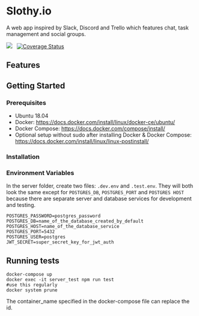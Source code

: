 # Slothy.io

A web app inspired by Slack, Discord and Trello which features chat, task management and social groups.

<div>
<img style='margin-right:0.5rem;' src='https://travis-ci.org/Wahuh/slothy.io.svg?branch=development'>
<a href='https://coveralls.io/github/Wahuh/slothy.io?branch='><img src='https://coveralls.io/repos/github/Wahuh/slothy.io/badge.svg?branch=' alt='Coverage Status' /></a>
</div>

## Features

## Getting Started

### Prerequisites

- Ubuntu 18.04
- Docker: https://docs.docker.com/install/linux/docker-ce/ubuntu/
- Docker Compose: https://docs.docker.com/compose/install/
- Optional setup without sudo after installing Docker & Docker Compose: https://docs.docker.com/install/linux/linux-postinstall/

### Installation

### Environment Variables

In the server folder, create two files: `.dev.env` and `.test.env`. They will both look the same except for `POSTGRES_DB`, `POSTGRES_PORT` and `POSTGRES HOST` because there are separate server and database services for development and testing.

```
POSTGRES_PASSWORD=postgres_password
POSTGRES_DB=name_of_the_database_created_by_default
POSTGRES_HOST=name_of_the_database_service
POSTGRES_PORT=5432
POSTGRES_USER=postgres
JWT_SECRET=super_secret_key_for_jwt_auth
```

## Running tests

```
docker-compose up
docker exec -it server_test npm run test
#use this regularly
docker system prune
```

The container_name specified in the docker-compose file can replace the id.
